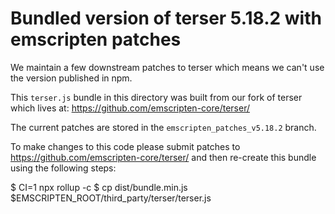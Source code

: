 Bundled version of terser 5.18.2 with emscripten patches
========================================================

We maintain a few downstream patches to terser which means we can't use the
version published in npm.

This `terser.js` bundle in this directory was built from our fork of terser
which lives at: https://github.com/emscripten-core/terser/

The current patches are stored in the `emscripten_patches_v5.18.2` branch.

To make changes to this code please submit patches to
https://github.com/emscripten-core/terser/ and then re-create this bundle
using the following steps:

  $ CI=1 npx rollup -c
  $ cp dist/bundle.min.js $EMSCRIPTEN_ROOT/third_party/terser/terser.js

